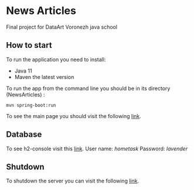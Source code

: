 # News Articles
Final project for DataArt Voronezh java school
## How to start
To run the application you need to install:
- Java 11
- Maven the latest version

To run the app from the command line you should be in its directory (NewsArticles) :
```
mvn spring-boot:run
```
To see the main page you should visit the following [link](http://localhost:8080).
## Database 
To see h2-console visit this [link](http://localhost:8080/h2-console). 
User name: *hometask*
Password: *lavender*
## Shutdown
To shutdown the server you can visit the following [link](http://localhost:8080/shutdown).
